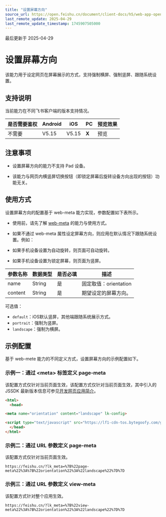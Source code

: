 ```yaml
---
title: "设置屏幕方向"
source_url: https://open.feishu.cn/document/client-docs/h5/web-app-open-ability/orientation
last_remote_update: 2025-04-29
last_remote_update_timestamp: 1745907505000
---
```

最后更新于 2025-04-29

# 设置屏幕方向

该能力用于设定网页在屏幕展示的方式，支持强制横屏、强制竖屏、跟随系统设置。

## 支持说明

当前能力在不同飞书客户端的版本支持情况。

是否需要鉴权 | Android | iOS | PC | 预览效果
--- | --- | --- | --- | ---
不需要 | V5.15 | V5.15 | **X** | 预览

## 注意事项

- 设置屏幕方向的能力不支持 Pad 设备。

- 该能力与网页内横竖屏切换按钮（即锁定屏幕后旋转设备方向出现的按钮）功能无关。

## 使用方式

设置屏幕方向的配置基于 web-meta 能力实现，参数配置如下表所示。
- 使用前，请先了解 [web-meta](https://open.feishu.cn/document/uYjL24iN/uMTMuMTMuMTM/web-app-open-ability/web-meta) 的能力与使用方式。

- 如果不通过 web-meta 属性设定屏幕方向，则应用在默认情况下跟随系统设置。例如：

- 如果手机设备设置为自动旋转，则页面可自动旋转。

- 如果手机设备设置为锁定屏幕，则页面为竖屏。

参数名称 | 数据类型 | 是否必填 | 描述
--- | --- | --- | ---
name | String | 是 | 固定取值：orientation
content | String | 是 | 期望设定的屏幕方向。  
可选值：  
- `default`：iOS默认竖屏，其他端跟随系统展示方式。  
- `portrait`：强制为竖屏。  
- `landscape`：强制为横屏。

## 示例配置

基于 web-mete 能力的不同定义方式，设置屏幕方向的示例配置如下。

### 示例一：通过 \<meta\> 标签定义 page-meta

该配置方式仅针对当前页面生效，该配置方式仅针对当前页面生效，其中引入的 JSSDK 最新版本信息可参见[开发网页应用简介](https://open.feishu.cn/document/uYjL24iN/uMTMuMTMuMTM/introduction)。

```html
<html>
  <head>

<meta name="orientation" content="landscape" lk-config>

<script type="text/javascript" src="https://lf1-cdn-tos.bytegoofy.com/goofy/lark/op/h5-js-sdk-1.5.23.js"></script>
  </head>
</html>
```

### 示例二：通过 URL 参数定义 page-meta

该配置方式仅针对当前页面生效。

```
https://feishu.cn/?lk_meta=%7B%22page-meta%22%3A%7B%22orientation%22%3A%22landscape%22%7D%7D
```

### 示例三：通过 URL 参数定义 view-meta

该配置方式针对整个应用生效。

```
https://feishu.cn/?lk_meta=%7B%22view-meta%22%3A%7B%22orientation%22%3A%22landscape%22%7D%7D
```
